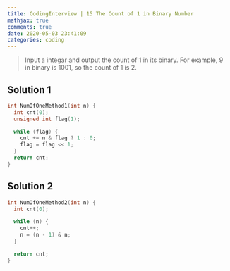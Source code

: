 ```yaml
---
title: CodingInterview | 15 The Count of 1 in Binary Number
mathjax: true
comments: true
date: 2020-05-03 23:41:09
categories: coding
---
```


> Input a integar and output the count of 1 in its binary.
> For example, $9$ in binary is $1001$, so the count of 1 is $2$.

## Solution 1
```C++
int NumOfOneMethod1(int n) {
  int cnt(0);
  unsigned int flag(1);

  while (flag) {
    cnt += n & flag ? 1 : 0;
    flag = flag << 1;
  }
  return cnt;
}
```
## Solution 2
```C++
int NumOfOneMethod2(int n) {
  int cnt(0);

  while (n) {
    cnt++;
    n = (n - 1) & n;
  }

  return cnt;
}
```
